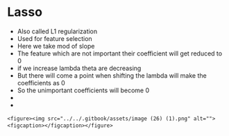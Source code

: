 # Lasso

* Also called L1 regularization
* Used for feature selection
* Here we take mod of slope
* The feature which are not important their coefficient will get reduced to 0
* &#x20;if we increase lambda theta are decreasing
* But there will come a point when shifting the lambda will make the coefficients as 0
* So the unimportant coefficients will become 0
* &#x20;
*

    <figure><img src="../../.gitbook/assets/image (26) (1).png" alt=""><figcaption></figcaption></figure>
